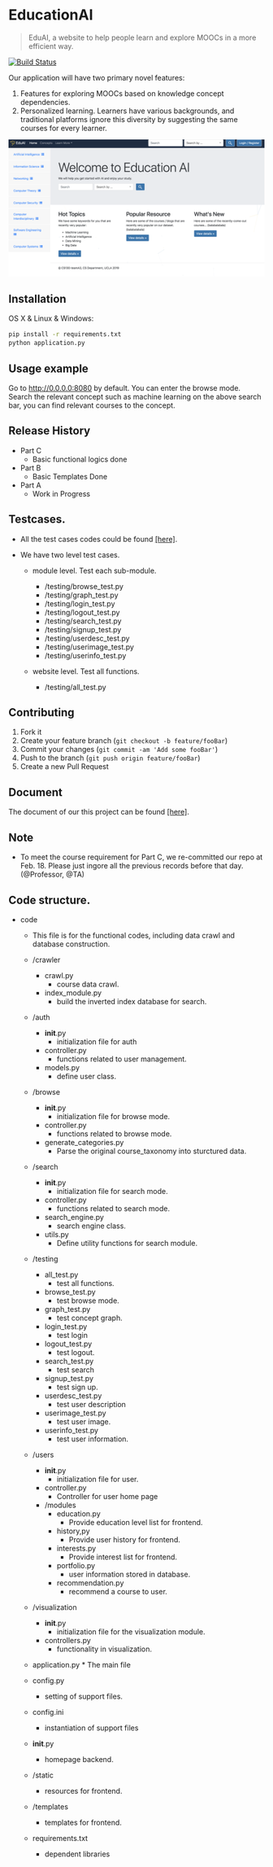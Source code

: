 # EducationAI

> EduAI, a website to help people learn and explore MOOCs in a more efficient way. 

[![Build Status][travis-image]][travis-url]

Our application will have two primary novel features:
1) Features for exploring MOOCs based on knowledge concept dependencies. 
2) Personalized learning. Learners have various backgrounds, and traditional platforms ignore this diversity by suggesting the same courses for every learner.

![](Screenshot.png)

## Installation

OS X & Linux & Windows:

```sh
pip install -r requirements.txt
python application.py
```


## Usage example
Go to http://0.0.0.0:8080 by default. You can enter the browse mode. Search the relevant concept such as machine learning on the above search bar, you can find relevant courses to the concept. 


## Release History

* Part C
    * Basic functional logics done 
* Part B 
    * Basic Templates Done 
* Part A
    * Work in Progress

## Testcases.
* All the test cases codes could be found [[here]](https://github.com/CS130-W20/team-A3/tree/master/testing).

* We have two level test cases.
	* module level. Test each sub-module.
		* /testing/browse_test.py
		* /testing/graph_test.py
		* /testing/login_test.py
		* /testing/logout_test.py
		* /testing/search_test.py
		* /testing/signup_test.py
		* /testing/userdesc_test.py
		* /testing/userimage_test.py
		* /testing/userinfo_test.py

	* website level. Test all functions.
		* /testing/all_test.py

## Contributing

1. Fork it 
2. Create your feature branch (`git checkout -b feature/fooBar`)
3. Commit your changes (`git commit -am 'Add some fooBar'`)
4. Push to the branch (`git push origin feature/fooBar`)
5. Create a new Pull Request

<!-- Markdown link & img dfn's -->
[npm-image]: https://img.shields.io/npm/v/datadog-metrics.svg?style=flat-square
[npm-url]: https://npmjs.org/package/datadog-metrics
[npm-downloads]: https://img.shields.io/npm/dm/datadog-metrics.svg?style=flat-square
[travis-image]: https://img.shields.io/travis/dbader/node-datadog-metrics/master.svg?style=flat-square
[travis-url]: https://travis-ci.org/CS130-W20/team-A3
[wiki]: https://github.com/yourname/yourproject/wiki

## Document

The document of our this project can be found [[here]](https://github.com/CS130-W20/team-A3/tree/master/docs).

## Note
* To meet the course requirement for Part C, we re-committed our repo at Feb. 18. Please just ingore all the previous records before that day. (@Professor, @TA)


## Code structure.

* code
	* This file is for the functional codes, including data crawl and database construction.
	
	* /crawler
		* crawl.py
			* course data crawl.
		* index_module.py
			* build the inverted index database for search. 
	* /auth
		* __init__.py
			* initialization file for auth
		* controller.py
			* functions related to user management.
		* models.py
			* define user class.
	* /browse
		* __init__.py
			* initialization file for browse mode.
		* controller.py
			* functions related to browse mode.
		* generate_categories.py
			* Parse the original course_taxonomy into sturctured data.
	* /search
		* __init__.py
			* initialization file for search mode.
		* controller.py
			* functions related to search mode.
		* search_engine.py
			* search engine class.
		* utils.py
			* Define utility functions for search module.
	* /testing
		* all_test.py
			* test all functions.
		* browse_test.py
			* test browse mode.
		* graph_test.py
			* test concept graph.
		* login_test.py
			* test login
		* logout_test.py
			* test logout.
		* search_test.py
			* test search
		* signup_test.py
			* test sign up.
		* userdesc_test.py
			* test user description
		* userimage_test.py
			* test user image.
		* userinfo_test.py
			* test user information.
	* /users

		* __init__.py
			* initialization file for user.
		* controller.py
			* Controller for user home page
		* /modules
			* education.py
				* Provide education level list for frontend.
			* history,py
				* Provide user history for frontend.
			* interests.py
				* Provide interest list for frontend.
			* portfolio.py 
				* user information stored in database.
			* recommendation.py
				* recommend a course to user.

	* /visualization
		* __init__.py
			* initialization file for the visualization module.
		* controllers.py
			* functionality in visualization.

	* application.py
			* The main file
	* config.py
		* setting of support files.
	* config.ini 
		* instantiation of support files
	* __init__.py
		* homepage backend.
	* /static
		* resources for frontend.
	* /templates
		* templates for frontend.
	* requirements.txt
		* dependent libraries 









